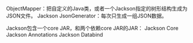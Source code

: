 



ObjectMapper：把自定义的Java类，或者一个Jackson指定的树形结构生成为JSON文件。
Jackson JsonGenerator：每次只生成一组JSON数据。


Jackson包含一个core JAR，和两个依赖core JAR的JAR：
Jackson Core
Jackson Annotations
Jackson Databind



